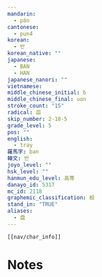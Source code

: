 ```yaml
---
mandarin:
  - pán
cantonese:
  - pun4
korean:
  - 반
korean_native: ""
japanese:
  - BAN
  - HAN
japanese_nanori: ""
vietnamese:
middle_chinese_initial: b
middle_chinese_final: uɑn
stroke_count: "15"
radical: 皿
skip_number: 2-10-5
grade_level: 5
pos: ""
english:
  - tray
羅馬字: ban
韓文: 반
joyo_level: ""
hsk_level: ""
hanmun_edu_level: 高等
danayo_id: 5317
mc_id: 2118
graphemic_classification: 般
stand_in: "TRUE"
aliases:
  - 盘
---
```

```meta-bind-embed
[[nav/char_info]]
```

# Notes
